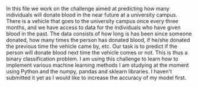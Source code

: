 In this file we work on the challenge aimed at predicting how many individuals will donate blood in the near future at a university campus.
There is a vehicle that goes to the university campus once every three months, and we have access to data for the individuals who have given blood in the past. The data consists of how long is has been since someone donated, how many times the person has donated blood, if he/she donated the previous time the vehicle came by, etc. Our task is to predict if the person will donate blood next time the vehicle comes or not. This is thus a binary classification problem. I am using this challenge to learn how to implement various machine learning methods I am studying at the moment using Python and the numpy, pandas and sklearn libraries. I haven't submitted it yet as I would like to increase the accuracy of my model first.
